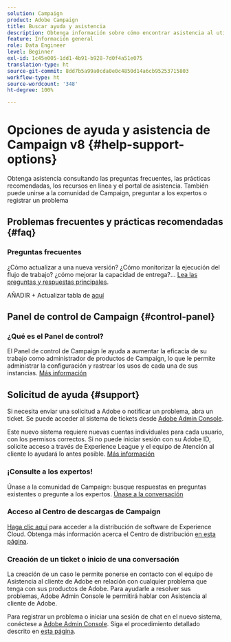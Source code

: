 ```yaml
---
solution: Campaign
product: Adobe Campaign
title: Buscar ayuda y asistencia
description: Obtenga información sobre cómo encontrar asistencia al utilizar Campaign v8
feature: Información general
role: Data Engineer
level: Beginner
exl-id: 1c45e005-1dd1-4b91-b928-7d0f4a51e075
translation-type: ht
source-git-commit: 8dd7b5a99a0cda0e0c4850d14a6cb95253715803
workflow-type: ht
source-wordcount: '348'
ht-degree: 100%

---
```


# Opciones de ayuda y asistencia de Campaign v8 {#help-support-options}

Obtenga asistencia consultando las preguntas frecuentes, las prácticas recomendadas, los recursos en línea y el portal de asistencia. También puede unirse a la comunidad de Campaign, preguntar a los expertos o registrar un problema

## Problemas frecuentes y prácticas recomendadas {#faq}

### Preguntas frecuentes

¿Cómo actualizar a una nueva versión? ¿Cómo monitorizar la ejecución del flujo de trabajo? ¿cómo mejorar la capacidad de entrega?... [Lea las preguntas y respuestas principales](campaign-faq.md).

AÑADIR + Actualizar tabla de [aquí](https://experienceleague.adobe.com/docs/campaign-classic/using/getting-started/support.html?lang=es#faq)

## Panel de control de Campaign {#control-panel}

### ¿Qué es el Panel de control?

El Panel de control de Campaign le ayuda a aumentar la eficacia de su trabajo como administrador de productos de Campaign, lo que le permite administrar la configuración y rastrear los usos de cada una de sus instancias.
[Más información](../config/self-service.md)

## Solicitud de ayuda {#support}

Si necesita enviar una solicitud a Adobe o notificar un problema, abra un ticket. Se puede acceder al sistema de tickets desde [Adobe Admin Console](https://adminConsole.adobe.com/overview).

Este nuevo sistema requiere nuevas cuentas individuales para cada usuario, con los permisos correctos. Si no puede iniciar sesión con su Adobe ID, solicite acceso a través de Experience League y el equipo de Atención al cliente lo ayudará lo antes posible. [Más información](https://helpx.adobe.com/es/enterprise/using/support-for-experience-cloud.html)

### ¡Consulte a los expertos!

Únase a la comunidad de Campaign: busque respuestas en preguntas existentes o pregunte a los expertos. [Únase a la conversación](https://experienceleaguecommunities.adobe.cadobe-campaign-classic/ct-p/adobe-campaign-classic-community)

### Acceso al Centro de descargas de Campaign

[Haga clic aquí](https://experience.adobe.com/#/downloads/content/software-distribution/en/campaign.html) para acceder a la distribución de software de Experience Cloud.
Obtenga más información acerca el Centro de distribución [en esta página](https://docs.adobe.com/content/help/es-ES/experience-cloud/software-distribution/home.html).

### Creación de un ticket o inicio de una conversación

La creación de un caso le permite ponerse en contacto con el equipo de Asistencia al cliente de Adobe en relación con cualquier problema que tenga con sus productos de Adobe. Para ayudarle a resolver sus problemas, Adobe Admin Console le permitirá hablar con Asistencia al cliente de Adobe.

Para registrar un problema o iniciar una sesión de chat en el nuevo sistema, conéctese a [Adobe Admin Console](https://adminConsole.adobe.com/overview). Siga el procedimiento detallado descrito en [esta página](https://helpx.adobe.com/es/enterprise/using/support-for-experience-cloud.html).
